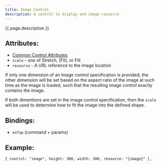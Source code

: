 ```yaml
---
title: Image Control
description: A control to display and image resource 
---
```


{{ page.description }}

## Attributes:

* [Common Control Attributes](common)
* `scale` - one of Stretch, [Fit], or Fill
* `resource` - A URL reference to the image location

If only one dimension of an image control specification is provided, the other dimension will be set based on the aspect ratio of the
image at such time as the image is loaded, such that the resulting image control exactly contains the image.

If both dimentions are set in the image control specification, then the `scale` will be used to determine how to fit the image into the defined shape.

## Bindings:

* `onTap` (command + params)

## Example:

    { control: "image", height: 300, width: 300, resource: "{image}" },
